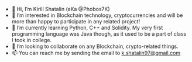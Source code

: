- 👋 Hi, I’m Kirill Shatalin (aKa @Phobos7K)
- 👀 I’m interested in Blockchain technology, cryptocurrencies and will be more than happy to participate in any related project!
- 🌱 I’m currently learning Python, C++ and Solidity. My very first programming language was Java though, as it used to be a part of class I took in college. 
- 💞️ I’m looking to collaborate on any Blockchain, crypto-related things.
- 📫 You can reach me by sending the email to k.shatalin97@gmail.com

<!---
Phobos7K/Phobos7K is a ✨ special ✨ repository because its `README.md` (this file) appears on your GitHub profile.
You can click the Preview link to take a look at your changes.
--->
